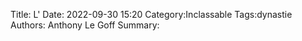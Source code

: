 Title: L'
Date: 2022-09-30 15:20
Category:Inclassable
Tags:dynastie
Authors: Anthony Le Goff
Summary:


